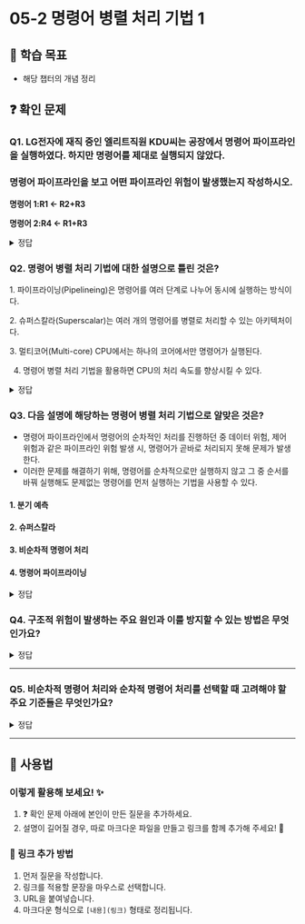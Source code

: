 # 05-2 명령어 병렬 처리 기법 1

## 📌 학습 목표
- 해당 챕터의 개념 정리

## ❓ 확인 문제
### Q1. LG전자에 재직 중인 엘리트직원 KDU씨는 공장에서 명령어 파이프라인을   실행하였다. 하지만 명령어를 제대로 실행되지 않았다. 
###  명령어 파이프라인을 보고 어떤 파이프라인 위험이 발생했는지 작성하시오.

**명령어 1:R1 <- R2+R3**

**명령어 2:R4 <- R1+R3**

<details>
<summary>정답</summary>

- **데이터위험 **   

**[해설]**
데이터 위험은 명령어 간 데이터 의존성에 의해 발생한다. 이전 명령어를 처리해야 처리할 수 있는 명령어가 동시에 주어졌을 때 발생하는 파이프라인 위험이다.
즉 위 예시에서 명령어 2를 처리하기 위해서는 명령러 1을 먼저 처리 해야 하는데
동시에 제시됨으로서 데이터 위험이 발생한 것이다.

---

</details>

### Q2. 명령어 병렬 처리 기법에 대한 설명으로 틀린 것은?

1️. 파이프라이닝(Pipelineing)은 명령어를 여러 단계로 나누어 동시에 실행하는 방식이다.

2️. 슈퍼스칼라(Superscalar)는 여러 개의 명령어를 병렬로 처리할 수 있는 아키텍처이다.

3️. 멀티코어(Multi-core) CPU에서는 하나의 코어에서만 명령어가 실행된다.

4. 명령어 병렬 처리 기법을 활용하면 CPU의 처리 속도를 향상시킬 수 있다.

<details>
<summary>정답</summary>

- **3️. 멀티코어(Multi-core) CPU에서는 하나의 코어에서만 명령어가 실행된다. X**   
  - 멀티코어 CPU는 여러 개의 코어가 독립적으로 명령어를 실행할 수 있기 때문에, 병렬 처리를 통해 성능을 향상시킬 수 있습니다.
  - 현대의 CPU는 여러 코어를 활용하여 여러 작업(멀티태스킹)을 동시에 수행할 수 있습니다.

**[해설]**

- **파이프라이닝(Pipelineing)은 명령어를 여러 단계로 나누어 동시에 실행하는 방식이다. O**   
  - CPU에서 하나의 명령어를 여러 단계로 나누어 동시에 실행하는 기법
  - 예: 공장에서 제품을 조립할 때 여러 작업을 병렬로 수행하는 것과 유사


- **2️. 슈퍼스칼라(Superscalar)는 여러 개의 명령어를 병렬로 처리할 수 있는 아키텍처이다. O**   
  - 여러 개의 명령어를 동시에 실행할 수 있도록 설계된 CPU 구조
  - CPU 내부에 여러 개의 실행 유닛(연산 장치)이 있어 한 클럭 사이클에 여러 개의 명령어를 처리할 수 있음
  

- **4. 명령어 병렬 처리 기법을 활용하면 CPU의 처리 속도를 향상시킬 수 있다. O** 
  - CPU 성능을 향상시키는 주요 방법 중 하나
  - 파이프라이닝, 슈퍼스칼라, 멀티코어 같은 기술을 활용하면 성능을 최적화할 수 있음
---

</details>

### Q3. 다음 설명에 해당하는 명령어 병렬 처리 기법으로 알맞은 것은?
- 명령어 파이프라인에서 명령어의 순차적인 처리를 진행하던 중 데이터 위험, 제어 위험과 같은 파이프라인 위험 발생 시, 명령어가 곧바로 처리되지 못해 문제가 발생한다.
- 이러한 문제를 해결하기 위해, 명령어를 순차적으로만 실행하지 않고 그 중 순서를 바꿔 실행해도 문제없는 명령어를 먼저 실행하는 기법을 사용할 수 있다.


#### 1. 분기 예측
#### 2. 슈퍼스칼라
#### 3. 비순차적 명령어 처리
#### 4. 명령어 파이프라이닝

<details>
<summary>정답</summary>

#### 3. 비순차적 명령어 처리   
- 비순차적 명령어 처리는 파이프라인의 중단을 방지하기 위해 명령어를 순차적으로 처리 하지 않고 순서를 바꾸어 처리하는 기법입니다.
- 명령어의 의존성 검사를 통해 실행 가능여부를 판단하고, 의존성이 해결될 때까지 실행되지 못하는 명령어의 실행 대신 해당 시점에 의존성이 없는 명령어를 실행함으로써 명령어 파이프라인이 멈추는 것을 방지할 수 있습니다.

1. 분기 예측 : 파이프라인 위험 중 제어 위험을 방지하기 위해 사용하는 기술로, 프로그램이 어디로 분기할지 미리 예측한 후 해당 분기 주소를 인출합니다.
2. 슈퍼스칼라 : 명령어 병렬 처리를 위해 CPU 내부에 여러 개의 명령어 파이프라인을 구성하는 기법입니다. 
4. 명령어 파이프라이닝 : 명령어들을 명령어 파이프라인에 넣고 동시에 처리하는 기법입니다.
  
---

</details>  


### **Q4. 구조적 위험이 발생하는 주요 원인과 이를 방지할 수 있는 방법은 무엇인가요?**  

<details>  
<summary>정답</summary>  

#### 주요 원인  

- **자원의 한계**  
  - CPU의 자원은 제한적이며, 명령어 실행에 필요한 연산 장치, 메모리 접근 경로, 버스 등의 자원이 충분하지 않을 경우 발생  
  - **설계 자체의 제약으로 인해 특정 자원이 부족할 경우 구조적 위험이 발생할 수 있음**  

- **여러 명령어가 동일한 자원을 동시에 필요로 할 때**  
  - 두 개 이상의 명령어가 동시에 동일한 연산 장치나 메모리에 접근해야 하지만, 해당 자원이 하나뿐이면 일부 명령어는 대기해야 함  
  - **명령어 간 자원 경쟁으로 인해 발생하는 문제**  

- **CPU 내부의 실행 유닛 부족**  
  - CPU가 명령어를 실행하는 유닛(예: ALU, FPU, 메모리 접근 장치 등)이 충분하지 않으면 일부 명령어는 실행할 유닛이 없어 대기해야 함  
  - **슈퍼스칼라 CPU는 다수의 실행 유닛을 활용해 해결할 수 있지만, 단순한 파이프라인 CPU에서는 실행 유닛 부족으로 병목이 발생할 수 있음**  

---

#### 구조적 위험 예방책  

- **고성능 CPU 사용**: 최신 CPU는 실행 유닛 증가, 명령어 스케줄링 최적화, 멀티포트 메모리 설계를 통해 구조적 위험을 최소화할 수 있음  
- **실행 유닛 확장**: 여러 개의 연산 장치와 메모리 접근 포트를 추가하여 동시에 여러 명령어를 실행할 수 있도록 설계  
- **파이프라인 설계 개선**: 파이프라인을 여러 개로 나누는 기법을 적용하여 특정 단계에서 병목이 발생하지 않도록 최적화  
- **캐시 및 멀티포트 메모리 사용**: 자주 사용하는 데이터를 캐시에 저장하여, 메모리 접근 지연으로 인한 구조적 위험을 줄일 수 있도록 개선  

</details>  

---

### **Q5. 비순차적 명령어 처리와 순차적 명령어 처리를 선택할 때 고려해야 할 주요 기준들은 무엇인가요?**  

<details>  
<summary>정답</summary>  

- **명령어 간 독립성이 높은가?**  
  - 독립적인 연산이 많다면 실행 순서를 바꾸어 성능을 최적화 -> 비순차적 명령어 처리  
- **명령어 간 의존성이 높은가?**  
  - 의존성이 높은 연산이 많아 앞선 연산 결과가 다음 연산에 영향을 미치는 경우 -> 순차적 명령어 처리  

- **하드웨어가 복잡한 최적화를 지원하는가?**  
  - 최신 고성능 하드웨어(CPU)는 비순차적 처리를 자동으로 최적화 가능  
  - (예: Out-of-Order Execution, 명령어 재배열, 동적 명령어 스케줄링)  
  - 임베디드 시스템이나 저사양 기기에서는 단순한 순차적 실행이 적절함  

---  

**비순차적 명령어 처리 예시**  
- 멀티미디어 처리 (동영상 인코딩, 3D 그래픽 렌더링)  
- AI 연산 (행렬 연산, 머신러닝 모델 실행)  
- 병렬 처리 최적화가 중요한 게임 및 시뮬레이션  

**순차적 명령어 처리 예시**  
- **임베디드 시스템 (스마트 워치, IoT 센서 데이터 처리)**  
  - 단순 제어 루프를 사용하는 시스템에서는 불필요한 명령어 재배열보다 순차적 처리가 효율적  
- 금융 연산 및 암호화 (결과의 정확성이 중요한 계산)  
- 배터리 기반 기기에서의 연산 (전력 효율성 극대화 필요)  

</details>  

---

## 📝 사용법  
### 이렇게 활용해 보세요! ✨  
1. ❓ 확인 문제 아래에 본인이 만든 질문을 추가하세요.  
2. 설명이 길어질 경우, 따로 마크다운 파일을 만들고 링크를 함께 추가해 주세요! 🔗  

### 🔗 링크 추가 방법  
1. 먼저 질문을 작성합니다.  
2. 링크를 적용할 문장을 마우스로 선택합니다.  
3. URL을 붙여넣습니다.  
4. 마크다운 형식으로 `[내용](링크)` 형태로 정리됩니다.  
